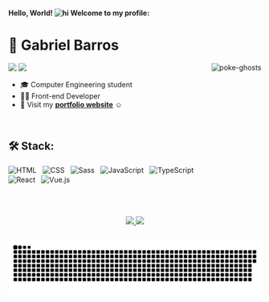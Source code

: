 #### Hello, World! <img alt="hi" height="20" src="https://raw.githubusercontent.com/kaueMarques/kaueMarques/master/hi.gif"> Welcome to my profile:

# 👻 Gabriel Barros 
  
  <img align="right" alt="poke-ghosts" height="250" src="https://c.tenor.com/0c728qn5y6cAAAAi/gengar-pokemon.gif">
  
  <a href = "mailto:gc.barros81@gmail.com"><img height="25" src="https://img.shields.io/badge/Gmail-d64fb6?style=for-the-badge&logo=gmail&logoColor=white" target="_blank"></a>
  <a href="https://www.linkedin.com/in/gabrielcbarros/" target="_blank"><img height="25" src="https://img.shields.io/badge/-LinkedIn-8c4cdb?style=for-the-badge&logo=linkedin&logoColor=white" target="_blank"></a>
  
* 🎓 Computer Engineering student
* 👨‍💻 Front-end Developer
* 💜 Visit my <a href="https://www.barrosdev.com.br/" target="_blank"><b>portfolio website</b></a> ☺

<br>

## 🛠️ Stack:
<div style="display: inline_block">

  <img align="center" alt="HTML" title="HTML" width="30" src="https://cdn.jsdelivr.net/gh/devicons/devicon/icons/html5/html5-original.svg">&nbsp;&nbsp;
  <img align="center" alt="CSS" title="CSS" width="30" src="https://cdn.jsdelivr.net/gh/devicons/devicon/icons/css3/css3-original.svg">&nbsp;&nbsp;
  <img align="center" alt="Sass" title="Sass" width="30" src="https://cdn.jsdelivr.net/gh/devicons/devicon/icons/sass/sass-original.svg">&nbsp;&nbsp;
  <img align="center" alt="JavaScript" title="JavaScript" width="30" src="https://cdn.jsdelivr.net/gh/devicons/devicon/icons/javascript/javascript-original.svg">&nbsp;&nbsp;
  <img align="center" alt="TypeScript" title="TypeScript" width="30" src="https://cdn.jsdelivr.net/gh/devicons/devicon/icons/typescript/typescript-original.svg">&nbsp;&nbsp;
  <img align="center" alt="React" title="React.js" width="30" src="https://cdn.jsdelivr.net/gh/devicons/devicon/icons/react/react-original.svg">&nbsp;&nbsp;
  <img align="center" alt="Vue.js" title="Vue.js" width="30" src="https://cdn.jsdelivr.net/gh/devicons/devicon/icons/vuejs/vuejs-original.svg">&nbsp;&nbsp;

</div><br><br>

<br>

<div align="center">
  <a href="https://github.com/gc-barros">
  <img height="160em" src="https://github-readme-stats.vercel.app/api?username=gc-barros&show_icons=true&theme=jolly&include_all_commits=true&count_private=true"/>
  <img height="160em" src="https://github-readme-stats.vercel.app/api/top-langs/?username=gc-barros&layout=compact&langs_count=7&theme=jolly"/>
</div>
  
##
  
<div align="center">
 
  ![Snake animation](https://github.com/gc-barros/gc-barros/blob/output/github-contribution-grid-snake.svg)
 
</div>

